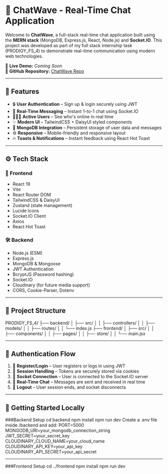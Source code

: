 # 💬 ChatWave - Real-Time Chat Application

Welcome to **ChatWave**, a full-stack real-time chat application built using the **MERN stack** (MongoDB, Express.js, React, Node.js) and **Socket.IO**. This project was developed as part of my full stack internship task (PRODIGY_FS_4) to demonstrate real-time communication using modern web technologies.

🚀 **Live Demo:** *Coming Soon*  
🔗 **GitHub Repository:** [ChatWave Repo](https://github.com/Bandaluppi-Suryacharan/PRODIGY_FS_4)

---

## 📌 Features

- 🔒 **User Authentication** – Sign up & login securely using JWT
- 💬 **Real-Time Messaging** – Instant 1-to-1 chat using Socket.IO
- 🧑‍🤝‍🧑 **Active Users** – See who's online in real time
- ✨ **Modern UI** – TailwindCSS + DaisyUI styled components
- 🍃 **MongoDB Integration** – Persistent storage of user data and messages
- ⚙️ **Responsive** – Mobile-friendly and responsive layout
- 🔥 **Toasts & Notifications** – Instant feedback using React Hot Toast

---

## ⚙️ Tech Stack

### 🧠 Frontend
- React 19
- Vite
- React Router DOM
- TailwindCSS & DaisyUI
- Zustand (state management)
- Lucide Icons
- Socket.IO Client
- Axios
- React Hot Toast

### 🛠️ Backend
- Node.js (ESM)
- Express.js
- MongoDB & Mongoose
- JWT Authentication
- BcryptJS (Password hashing)
- Socket.IO
- Cloudinary (for future media support)
- CORS, Cookie-Parser, Dotenv

---

## 🧭 Project Structure

PRODIGY_FS_4/
├── backend/
│ ├── src/
│ │ ├── controllers/
│ │ ├── models/
│ │ ├── routes/
│ │ └── index.js
├── frontend/
│ ├── src/
│ │ ├── components/
│ │ ├── pages/
│ │ ├── store/
│ │ └── main.jsx

---

## 🔐 Authentication Flow

1. 🔐 **Register/Login** – User registers or logs in using JWT
2. 🧠 **Session Handling** – Tokens are securely stored via cookies
3. 🔌 **Socket Connection** – User is connected to the Socket.IO server
4. 💬 **Real-Time Chat** – Messages are sent and received in real time
5. 🚪 **Logout** – User session ends, and socket disconnects

---

## 🧪 Getting Started Locally

###Backend Setup
cd backend
npm install
npm run dev
Create a .env file inside /backend and add:
PORT=5000
MONGODB_URI=your_mongodb_connection_string
JWT_SECRET=your_secret_key
CLOUDINARY_CLOUD_NAME=your_cloud_name
CLOUDINARY_API_KEY=your_api_key
CLOUDINARY_API_SECRET=your_api_secret

---
###Frontend Setup
cd ../frontend
npm install
npm run dev
